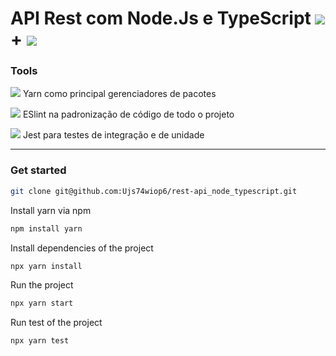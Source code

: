 # API Rest com Node.Js e TypeScript <img src="https://www.vectorlogo.zone/logos/nodejs/nodejs-icon.svg"> + <img src="https://www.vectorlogo.zone/logos/typescriptlang/typescriptlang-icon.svg">

### Tools 

<img src="https://www.vectorlogo.zone/logos/yarnpkg/yarnpkg-icon.svg"> Yarn como principal gerenciadores de pacotes 

<img src="https://www.vectorlogo.zone/logos/eslint/eslint-icon.svg"> ESlint na padronização de código de todo o projeto

<img src="https://www.vectorlogo.zone/logos/jestjsio/jestjsio-icon.svg"> Jest para testes de integração e de unidade

----

### Get started

```bash
git clone git@github.com:Ujs74wiop6/rest-api_node_typescript.git
```

Install yarn via npm

```bash
npm install yarn
```

Install dependencies of the project

```bash
npx yarn install
```

Run the project

```bash
npx yarn start
```

Run test of the project

```bash
npx yarn test
```
